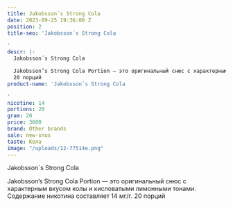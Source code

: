 ```yaml
---
title: Jakobsson´s Strong Cola
date: 2023-09-25 19:36:00 Z
position: 2
title-seo: 'Jakobsson´s Strong Cola

'
descr: |-
  Jakobsson´s Strong Cola

  Jakobsson’s Strong Cola Portion — это оригинальный снюс с характерным вкусом колы и кисловатыми лимонными тонами. Содержание никотина составляет 14 мг/г.
  20 порций
product-name: 'Jakobsson´s Strong Cola

'
nicotine: 14
portions: 20
gram: 20
price: 3600
brand: Other brands
sale: new-snus
taste: Кола
image: "/uploads/12-77514e.png"
---
```


Jakobsson´s Strong Cola

Jakobsson’s Strong Cola Portion — это оригинальный снюс с характерным вкусом колы и кисловатыми лимонными тонами. Содержание никотина составляет 14 мг/г.
20 порций